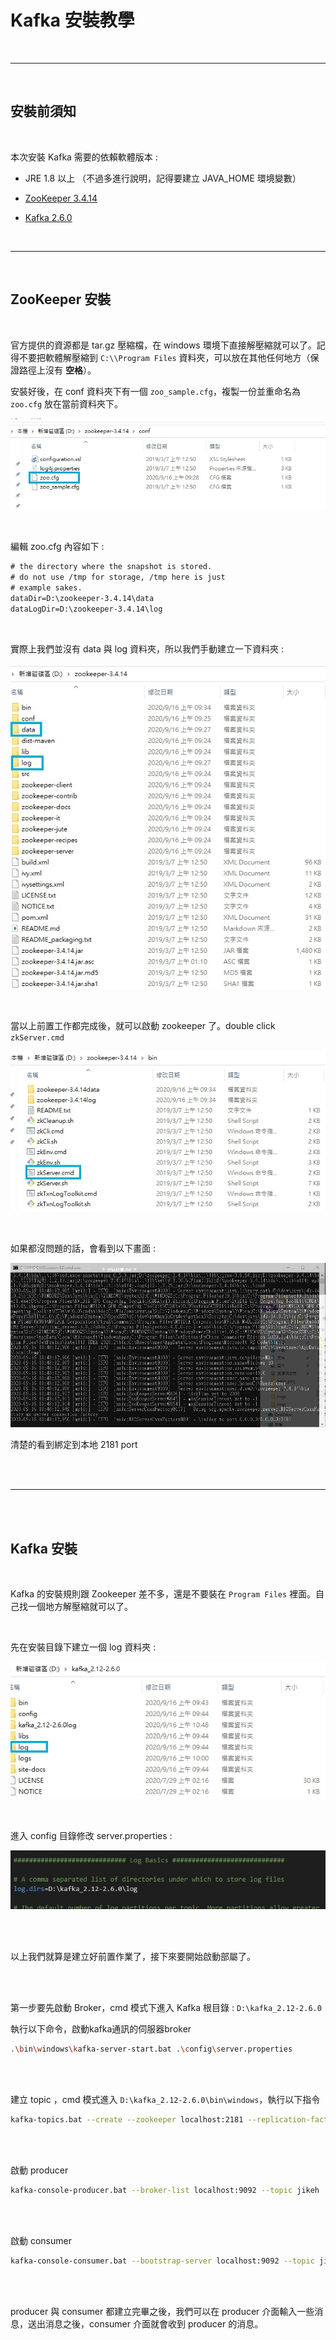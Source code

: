 # Kafka 安裝教學

<br>

---

<br>

## 安裝前須知

<br>

本次安裝 Kafka 需要的依賴軟體版本 :

* JRE 1.8 以上 （不過多進行說明，記得要建立 JAVA_HOME 環境變數）

* [ZooKeeper 3.4.14](http://ftp.mirror.tw/pub/apache/zookeeper/zookeeper-3.4.14/zookeeper-3.4.14.tar.gz)

* [Kafka 2.6.0](http://ftp.mirror.tw/pub/apache/kafka/2.6.0/kafka_2.12-2.6.0.tgz)

<br>

---

<br>

## ZooKeeper 安裝

<br>

官方提供的資源都是 tar.gz 壓縮檔，在 windows 環境下直接解壓縮就可以了。記得不要把軟體解壓縮到 `C:\\Program Files` 資料夾，可以放在其他任何地方（保證路徑上沒有 __空格__）。

安裝好後，在 conf 資料夾下有一個 `zoo_sample.cfg`，複製一份並重命名為 `zoo.cfg` 放在當前資料夾下。

![imgs/1.jpg](imgs/1.jpg)

<br>

編輯 zoo.cfg 內容如下 : 

```txt
# the directory where the snapshot is stored.
# do not use /tmp for storage, /tmp here is just 
# example sakes.
dataDir=D:\zookeeper-3.4.14\data
dataLogDir=D:\zookeeper-3.4.14\log
```

<br>

實際上我們並沒有 data 與 log 資料夾，所以我們手動建立一下資料夾 :

![imgs/2.jpg](imgs/2.jpg)

<br>

當以上前置工作都完成後，就可以啟動 zookeeper 了。double click `zkServer.cmd`

![imgs/3.jpg](imgs/3.jpg)

<br>

如果都沒問題的話，會看到以下畫面 : 

![imgs/4.jpg](imgs/4.jpg)

清楚的看到綁定到本地 2181 port

<br>
<br>

---

<br>
<br>

## Kafka 安裝

<br>

Kafka 的安裝規則跟 Zookeeper 差不多，還是不要裝在 `Program Files` 裡面。自己找一個地方解壓縮就可以了。

<br>

先在安裝目錄下建立一個 log 資料夾 : 

![imgs/5.jpg](imgs/5.jpg)

<br>

進入 config 目錄修改 server.properties :

![imgs/6.jpg](imgs/6.jpg)

<br>
<br>

以上我們就算是建立好前置作業了，接下來要開始啟動部屬了。

<br>
<br>

第一步要先啟動 Broker，cmd 模式下進入 Kafka 根目錄 : `D:\kafka_2.12-2.6.0`

執行以下命令，啟動kafka通訊的伺服器broker

```bash
.\bin\windows\kafka-server-start.bat .\config\server.properties
```

<br>
<br>

建立 topic ，cmd 模式進入 `D:\kafka_2.12-2.6.0\bin\windows`，執行以下指令

```bash
kafka-topics.bat --create --zookeeper localhost:2181 --replication-factor 1 --partitions 1 --topic jikeh
```

<br>
<br>

啟動 producer

```bash
kafka-console-producer.bat --broker-list localhost:9092 --topic jikeh
```

<br>
<br>

啟動 consumer

```bash
kafka-console-consumer.bat --bootstrap-server localhost:9092 --topic jikeh
```

<br>
<br>

producer 與 consumer 都建立完畢之後，我們可以在 producer 介面輸入一些消息，送出消息之後，consumer 介面就會收到 producer 的消息。